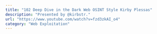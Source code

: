 ```yaml
---
title: "102 Deep Dive in the Dark Web OSINT Style Kirby Plessas"
description: "Presented by @kirbstr."
url: "https://www.youtube.com/watch?v=fzd3zkAI_o4"
category: "Web Exploitation"
---
```

